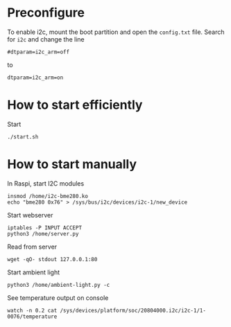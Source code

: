 # Preconfigure
To enable i2c, mount the boot partition and open the `config.txt` file. Search for `i2c` and change the line 

```
#dtparam=i2c_arm=off
```

to 

```
dtparam=i2c_arm=on
```

# How to start efficiently
Start 
```
./start.sh
```

# How to start manually
In Raspi, start I2C modules 

```
insmod /home/i2c-bme280.ko
echo "bme280 0x76" > /sys/bus/i2c/devices/i2c-1/new_device
```

Start webserver

```
iptables -P INPUT ACCEPT
python3 /home/server.py
```

Read from server

```
wget -qO- stdout 127.0.0.1:80
```

Start ambient light 

```
python3 /home/ambient-light.py -c
```

See temperature output on console

```
watch -n 0.2 cat /sys/devices/platform/soc/20804000.i2c/i2c-1/1-0076/temperature
```
